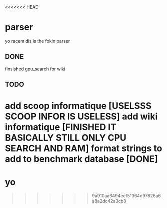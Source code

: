 <<<<<<< HEAD
# parser
yo racem dis is the fokin parser

## DONE
finsished gpu_search for wiki

## TODO
add scoop informatique [USELSSS SCOOP INFOR IS USELESS]
add wiki informatique [FINISHED IT BASICALLY STILL ONLY CPU SEARCH AND RAM]
format strings to add to benchmark database [DONE]
=======
# yo
>>>>>>> 9a910aa6494eef51364d97826a6a8a2dc42a3cb8
